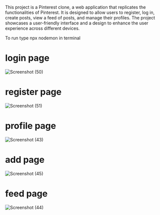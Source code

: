  This project is a Pinterest clone, a web application that replicates the functionalities of Pinterest. It is designed to allow users to register, log in, create posts, view a feed of posts, and manage their profiles. The project showcases a user-friendly interface and a design to enhance the user experience across different devices.

 To run type npx nodemon in terminal 

# login page
![Screenshot (50)](https://github.com/mohammedabdulhameed2003/Pinterest-clone/assets/135050083/02748b27-890f-402b-8057-ccc2b0c949fe)

# register page
![Screenshot (51)](https://github.com/mohammedabdulhameed2003/Pinterest-clone/assets/135050083/dc33b1f0-4633-4e65-a3b2-2edb7db399de)

# profile page
![Screenshot (43)](https://github.com/mohammedabdulhameed2003/Pinterest-clone/assets/135050083/aebebc75-7ee1-4909-b7a9-63bceb31c7bf)

# add page
![Screenshot (45)](https://github.com/mohammedabdulhameed2003/Pinterest-clone/assets/135050083/4f17776d-9fae-4b1b-9856-ed567685baf0)

# feed page
![Screenshot (44)](https://github.com/mohammedabdulhameed2003/Pinterest-clone/assets/135050083/231e5292-cc2d-4236-975e-e3b6ca001e8b)


